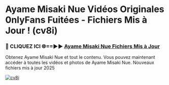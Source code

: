 # Ayame Misaki Nue Vidéos Originales 0nlyFans Fuitées - Fichiers Mis à Jour ! (cv8i)

<h3>🔴 CLIQUEZ ICI 🌐==►► <a href="https://tinyurl.com/2pmr4ezf" rel="nofollow">Ayame Misaki Nue Fichiers Mis à Jour</a></h3>

Obtenez Ayame Misaki Nue et tout le contenu. Vous pouvez maintenant accéder à toutes les vidéos et photos de Ayame Misaki Nue. Nouveaux fichiers mis à jour 2025

[![cv8i](https://i.imgur.com/6SNvagu.gif)](https://tinyurl.com/2pmr4ezf)
